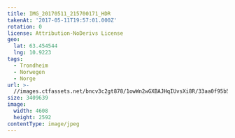 ```yaml
---
title: IMG_20170511_215700171_HDR
takenAt: '2017-05-11T19:57:01.000Z'
rotation: 0
license: Attribution-NoDerivs License
geo:
  lat: 63.454544
  lng: 10.9223
tags:
  - Trondheim
  - Norwegen
  - Norge
url: >-
  //images.ctfassets.net/bncv3c2gt878/1owWn2wGXBAJHqIUvsXi8R/33aa0f95b5a98f58bd108830111b837d/img_20170511_215700171_hdr_34609763686_o
size: 3409639
image:
  width: 4608
  height: 2592
contentType: image/jpeg
---
```


